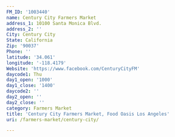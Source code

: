 ```yaml
---
FM_ID: '1003440'
name: Century City Farmers Market
address_1: 10100 Santa Monica Blvd.
address_2: ''
City: Century City
State: California
Zip: '90037'
Phone: ''
latitude: '34.061'
longitude: '-118.4179'
Website: 'https://www.facebook.com/CenturyCityFM'
daycode1: Thu
day1_open: '1000'
day1_close: '1400'
daycode2: ''
day2_open: ''
day2_close: ''
category: Farmers Market
title: 'Century City Farmers Market, Food Oasis Los Angeles'
uri: /farmers-market/century-city/

---
```

